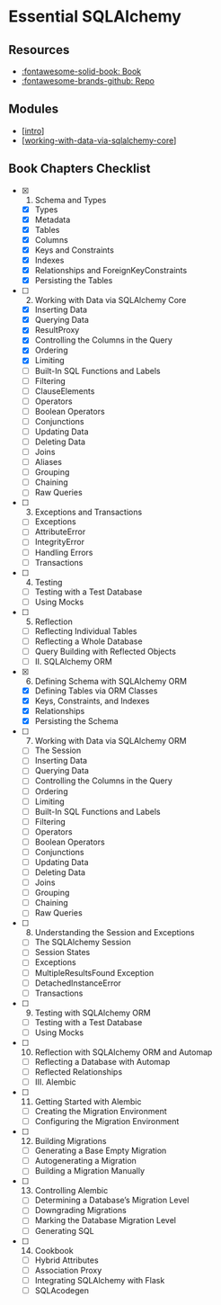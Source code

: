 Essential SQLAlchemy
===

Resources
---
- [:fontawesome-solid-book: Book ](https://learning.oreilly.com/library/view/essential-sqlalchemy-2nd/9781491916544/)
- [:fontawesome-brands-github:
    Repo](https://github.com/jasonamyers/essential-sqlalchemy-2ed-examples)


Modules
---

- [[intro]]
- [[working-with-data-via-sqlalchemy-core]]

Book Chapters Checklist
---

- [x] 1. Schema and Types
    - [x] Types
    - [x] Metadata
    - [x] Tables
    - [x] Columns
    - [x] Keys and Constraints
    - [x] Indexes
    - [x] Relationships and ForeignKeyConstraints
    - [x] Persisting the Tables
- [ ] 2. Working with Data via SQLAlchemy Core
    - [x] Inserting Data
    - [x] Querying Data
    - [x] ResultProxy
    - [x] Controlling the Columns in the Query
    - [x] Ordering
    - [x] Limiting
    - [ ] Built-In SQL Functions and Labels
    - [ ] Filtering
    - [ ] ClauseElements
    - [ ] Operators
    - [ ] Boolean Operators
    - [ ] Conjunctions
    - [ ] Updating Data
    - [ ] Deleting Data
    - [ ] Joins
    - [ ] Aliases
    - [ ] Grouping
    - [ ] Chaining
    - [ ] Raw Queries
- [ ] 3. Exceptions and Transactions
    - [ ] Exceptions
    - [ ] AttributeError
    - [ ] IntegrityError
    - [ ] Handling Errors
    - [ ] Transactions
- [ ] 4. Testing
    - [ ] Testing with a Test Database
    - [ ] Using Mocks
- [ ] 5. Reflection
    - [ ] Reflecting Individual Tables
    - [ ] Reflecting a Whole Database
    - [ ] Query Building with Reflected Objects
    - [ ] II. SQLAlchemy ORM
- [x] 6. Defining Schema with SQLAlchemy ORM
    - [x] Defining Tables via ORM Classes
    - [x] Keys, Constraints, and Indexes
    - [x] Relationships
    - [x] Persisting the Schema
- [ ] 7. Working with Data via SQLAlchemy ORM
    - [ ] The Session
    - [ ] Inserting Data
    - [ ] Querying Data
    - [ ] Controlling the Columns in the Query
    - [ ] Ordering
    - [ ] Limiting
    - [ ] Built-In SQL Functions and Labels
    - [ ] Filtering
    - [ ] Operators
    - [ ] Boolean Operators
    - [ ] Conjunctions
    - [ ] Updating Data
    - [ ] Deleting Data
    - [ ] Joins
    - [ ] Grouping
    - [ ] Chaining
    - [ ] Raw Queries
- [ ] 8. Understanding the Session and Exceptions
    - [ ] The SQLAlchemy Session
    - [ ] Session States
    - [ ] Exceptions
    - [ ] MultipleResultsFound Exception
    - [ ] DetachedInstanceError
    - [ ] Transactions
- [ ] 9. Testing with SQLAlchemy ORM
    - [ ] Testing with a Test Database
    - [ ] Using Mocks
- [ ] 10. Reflection with SQLAlchemy ORM and Automap
    - [ ] Reflecting a Database with Automap
    - [ ] Reflected Relationships
    - [ ] III. Alembic
- [ ] 11. Getting Started with Alembic
    - [ ] Creating the Migration Environment
    - [ ] Configuring the Migration Environment
- [ ] 12. Building Migrations
    - [ ] Generating a Base Empty Migration
    - [ ] Autogenerating a Migration
    - [ ] Building a Migration Manually
- [ ] 13. Controlling Alembic
    - [ ] Determining a Database’s Migration Level
    - [ ] Downgrading Migrations
    - [ ] Marking the Database Migration Level
    - [ ] Generating SQL
- [ ] 14. Cookbook
    - [ ] Hybrid Attributes
    - [ ] Association Proxy
    - [ ] Integrating SQLAlchemy with Flask
    - [ ] SQLAcodegen

[//begin]: # "Autogenerated link references for markdown compatibility"
[intro]: intro.md "Intro"
[working-with-data-via-sqlalchemy-core]: working-with-data-via-sqlalchemy-core.md "Working with data via SQLAlchemy Core"
[//end]: # "Autogenerated link references"